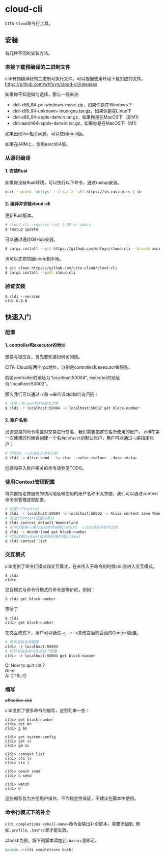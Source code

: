 # cloud-cli

`CITA-Cloud`命令行工具。

## 安装

有几种不同的安装方法。

### 直接下载预编译的二进制文件

cldi有预编译好的二进制可执行文件，可以根据使用环境下载对应的文件。
https://github.com/whfuyn/cloud-cli/releases

如果你不知道如何选择，那么一般来说:
- cldi-x86_64-pc-windows-msvc.zip，如果你是在Windows下
- cldi-x86_64-unknown-linux-gnu.tar.gz，如果你是在Linux下
- cldi-x86_64-apple-darwin.tar.gz，如果你是在MacOS下（非M1）
- cldi-aarch64-apple-darwin.tar.gz，如果你是在MacOS下（M1）

如果出现libc相关问题，可以使用musl版。

如果在ARM上，使用aarch64版。

### 从源码编译

#### 1. 安装Rust
如果你没有Rust环境，可以执行以下命令，通过rustup安装。
```bash
curl --proto '=https' --tlsv1.2 -sSf https://sh.rustup.rs | sh
```

#### 2. 编译并安装cloud-cli

更新Rust版本。
```bash
# cloud-cli requires rust 1.58 or above
$ rustup update
```

可以通过通过GitHub安装。

```bash
$ cargo install --git https://github.com/whfuyn/cloud-cli --branch main
```

也可以先把项目clone到本地。

```bash
$ git clone https://github.com/cita-cloud/cloud-cli
$ cargo install --path cloud-cli
```

### 验证安装
```plaintext
$ cldi --version
cldi 0.3.0
```

## 快速入门

### 配置
#### 1. controller和executor的地址

想要与链交互，首先要知道如何访问链。

CITA-Cloud有两个rpc地址，分别是controller和executor微服务。

假设controller的地址为"localhost:50004", executor的地址为"localhost:50002"。

那么我们可以通过`-r`和`-e`来告诉cldi如何访问链：
```bash
# 注意-r和-e必须在子命令之前
$ cldi -r localhost:50004 -e localhost:50002 get block-number
```

#### 2. 账户名称

发送交易的命令需要对交易进行签名，我们需要指定签名所使用的账户。
cldi在第一次使用的时候会创建一个名为`default`的默认账户，用户可以通过`-u`来指定账户：
```bash
# 同样地，-u必须在子命令之前
$ cldi -u Alice send --to <to> --value <value> --data <data>
```
创建和导入账户相关的命令请参见TODO。

### 使用Context管理配置

每次都指定微服务的访问地址和使用的账户名称不太方便，我们可以通过context命令来管理这些配置。

```bash
# 创建一个Context
$ cldi -r localhost:50004 -e localhost:50002 -u Alice context save Wonderland
# 将这个Context设置成默认
$ cldi context default Wonderland
# 也可以使用-c来为当前命令切换Context，-c也必须在子命令之前
$ cldi -c Wonderland get block-number
# 列出当前Context信息和已保存的Context
$ cldi context list
```

### 交互模式

cldi提供了命令行模式和交互模式，在未传入子命令的时候cldi会进入交互模式。

```plaintext
$ cldi
cldi>
```

交互模式与命令行模式的命令是等价的，例如：
```bash
$ cldi get block-number
```
等价于
```bash
$ cldi
cldi> get block-number
```
在交互模式下，用户可以通过`-c`, `-r` `-e`来改变当前会话的Context配置。

```bash
# 修改当前会话配置
cldi> -r localhost:50004
# 仅针对这条命令应用这个配置
cldi> -r localhost:50004 get block-number
```

Q: How to quit cldi?<br>
<del>A: :q</del><br>
A: CTRL-D

### 缩写
<del>effective-cldi</del>

cldi提供了很多命令的缩写，这里列举一些：
```plaintext
cldi> get block-number
cldi> get bn
cldi> g bn

cldi> get system-config
cldi> get sc
cldi> ge sc

cldi> context list
cldi> ctx ls
cldi> ctx l

cldi> bench send
cldi> b send

cldi> watch
cldi> w
```

这些缩写仅为方便用户操作，不作稳定性保证，不建议在脚本中使用。

### 命令行模式下的补全

`cldi completions <shell-name>`命令会输出补全脚本，需要添加到, 例如`.profile`, `.bashrc`里才能生效。

以bash为例，将下列脚本添加到`.bashrc`里即可。
```bash
source <(cldi completions bash)
```
